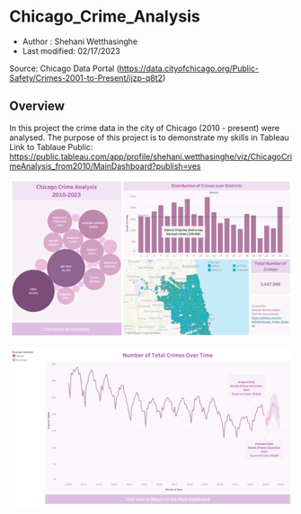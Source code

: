 # Chicago_Crime_Analysis

- Author : Shehani Wetthasinghe
- Last modified: 02/17/2023

Source: Chicago Data Portal (https://data.cityofchicago.org/Public-Safety/Crimes-2001-to-Present/ijzp-q8t2)

## Overview
In this project the crime data in the city of Chicago (2010 - present) were analysed. The purpose of this project is to demonstrate my skills in Tableau
Link to Tablaue Public: https://public.tableau.com/app/profile/shehani.wetthasinghe/viz/ChicagoCrimeAnalysis_from2010/MainDashboard?publish=yes
 
![image](Main%20Dashboard.png)

![image](Forecast.png)


